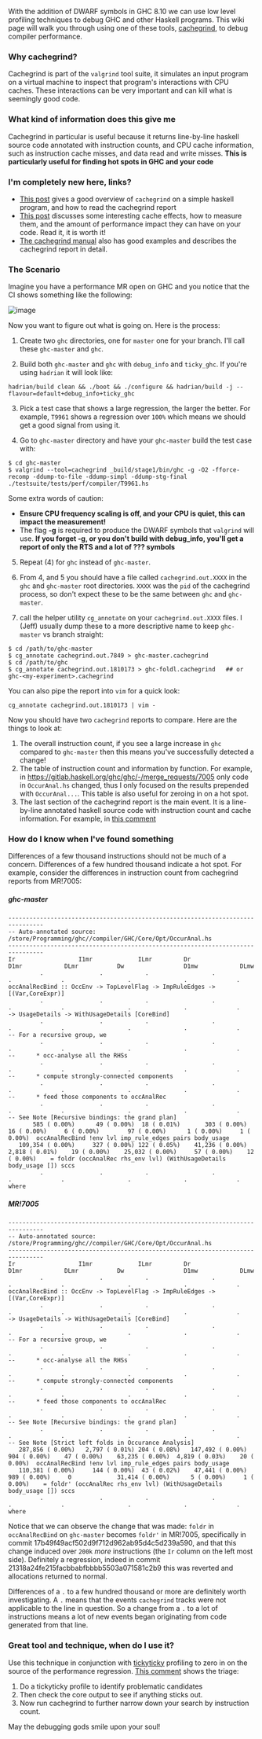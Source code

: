 With the addition of DWARF symbols in GHC 8.10 we can use low level profiling techniques to debug GHC and other Haskell programs. This wiki page will walk you through using one of these tools, [cachegrind](https://valgrind.org/docs/manual/cg-manual.html), to debug compiler performance.

### Why cachegrind?
Cachegrind is part of the `valgrind` tool suite, it simulates an input program on a virtual machine to inspect that program's interactions with CPU caches. These interactions can be very important and can kill what is seemingly good code.

### What kind of information does this give me
Cachegrind in particular is useful because it returns line-by-line haskell source code annotated with instruction counts, and CPU cache information, such as instruction cache misses, and data read and write misses. **This is particularly useful for finding hot spots in GHC and your code**

### I'm completely new here, links?
- [This post](https://www.tweag.io/blog/2021-11-04-haskell-profiling-cachegrind/) gives a good overview of `cachegrind` on a simple haskell program, and how to read the cachegrind report
- [This post](http://igoro.com/archive/gallery-of-processor-cache-effects/) discusses some interesting cache effects, how to measure them, and the amount of performance impact they can have on your code. Read it, it is worth it!
- [The cachegrind manual](https://valgrind.org/docs/manual/cg-manual.html) also has good examples and describes the cachegrind report in detail.

### The Scenario
Imagine you have a performance MR open on GHC and you notice that the CI shows something like the following:

![image](uploads/a2e513382d449fff6db12c198fa3ab86/image.png)

Now you want to figure out what is going on. Here is the process:
1. Create two `ghc` directories, one for `master` one for your branch. I'll call these `ghc-master` and `ghc`.

2. Build both `ghc-master` and `ghc` with `debug_info` and `ticky_ghc`. If you're using `hadrian` it will look like:
```
hadrian/build clean && ./boot && ./configure && hadrian/build -j --flavour=default+debug_info+ticky_ghc
```

3. Pick a test case that shows a large regression, the larger the better. For example, `T9961` shows a regression over `100%` which means we should get a good signal from using it.

4. Go to `ghc-master` directory and have your `ghc-master` build the test case with:
```
$ cd ghc-master
$ valgrind --tool=cachegrind _build/stage1/bin/ghc -g -O2 -fforce-recomp -ddump-to-file -ddump-simpl -ddump-stg-final ./testsuite/tests/perf/compiler/T9961.hs
```
Some extra words of caution:
- **Ensure CPU frequency scaling is off, and your CPU is quiet, this can impact the measurement!**
- The flag **-g** is required to produce the DWARF symbols that `valgrind` will use. **If you forget -g, or you don't build with debug_info, you'll get a report of only the RTS and a lot of ??? symbols**

5. Repeat (4) for `ghc` instead of `ghc-master`. 

6. From 4, and 5 you should have a file called `cachegrind.out.XXXX` in the `ghc` and `ghc-master` root directories. `XXXX` was the `pid` of the cachegrind process, so don't expect these to be the same between `ghc` and `ghc-master`.

7. call the helper utility `cg_annotate` on your `cachegrind.out.XXXX` files. I (Jeff) usually dump these to a more descriptive name to keep `ghc-master` vs branch straight:
```
$ cd /path/to/ghc-master
$ cg_annotate cachegrind.out.7849 > ghc-master.cachegrind
$ cd /path/to/ghc
$ cg_annotate cachegrind.out.1810173 > ghc-foldl.cachegrind   ## or ghc-<my-experiment>.cachegrind
```
You can also pipe the report into `vim` for a quick look:
```
cg_annotate cachegrind.out.1810173 | vim -
```

Now you should have two `cachegrind` reports to compare. Here are the things to look at:
1. The overall instruction count, if you see a large increase in `ghc` compared to `ghc-master` then this means you've successfully detected a change!
2. The table of instruction count and information by function. For example, in https://gitlab.haskell.org/ghc/ghc/-/merge_requests/7005 only code in `OccurAnal.hs` changed, thus I only focused on the results prepended with `OccurAnal...`. This table is also useful for zeroing in on a hot spot.
3. The last section of the cachegrind report is the main event. It is a line-by-line annotated haskell source code with instruction count and cache information. For example, in [this comment](https://gitlab.haskell.org/ghc/ghc/-/merge_requests/7005#note_393748)

### How do I know when I've found something

Differences of a few thousand instructions should not be much of a concern. Differences of a few hundred thousand indicate a hot spot. For example, consider the differences in instruction count from cachegrind reports from MR!7005:

##### ghc-master
```
--------------------------------------------------------------------------------
-- Auto-annotated source: /store/Programming/ghc//compiler/GHC/Core/Opt/OccurAnal.hs
--------------------------------------------------------------------------------
Ir                  I1mr             ILmr         Dr                 D1mr            DLmr           Dw                 D1mw            DLmw           
         .                .            .                  .               .              .                  .               .              .           occAnalRecBind :: OccEnv -> TopLevelFlag -> ImpRuleEdges -> [(Var,CoreExpr)]
         .                .            .                  .               .              .                  .               .              .                          -> UsageDetails -> WithUsageDetails [CoreBind]
         .                .            .                  .               .              .                  .               .              .           -- For a recursive group, we
         .                .            .                  .               .              .                  .               .              .           --      * occ-analyse all the RHSs
         .                .            .                  .               .              .                  .               .              .           --      * compute strongly-connected components
         .                .            .                  .               .              .                  .               .              .           --      * feed those components to occAnalRec
         .                .            .                  .               .              .                  .               .              .           -- See Note [Recursive bindings: the grand plan]
       585 ( 0.00%)      49 ( 0.00%)  18 ( 0.01%)       303 ( 0.00%)     16 ( 0.00%)     6 ( 0.00%)        97 ( 0.00%)      1 ( 0.00%)     1 ( 0.00%)  occAnalRecBind !env lvl imp_rule_edges pairs body_usage
   109,354 ( 0.00%)     327 ( 0.00%) 122 ( 0.05%)    41,236 ( 0.00%)  2,818 ( 0.01%)    19 ( 0.00%)    25,032 ( 0.00%)     57 ( 0.00%)    12 ( 0.00%)    = foldr (occAnalRec rhs_env lvl) (WithUsageDetails body_usage []) sccs
         .                .            .                  .               .              .                  .               .              .             where

```

##### MR!7005
```
--------------------------------------------------------------------------------
-- Auto-annotated source: /store/Programming/ghc//compiler/GHC/Core/Opt/OccurAnal.hs
--------------------------------------------------------------------------------
Ir                  I1mr             ILmr         Dr                 D1mr            DLmr           Dw                 D1mw            DLmw           
         .                .            .                  .               .              .                  .               .              .           occAnalRecBind :: OccEnv -> TopLevelFlag -> ImpRuleEdges -> [(Var,CoreExpr)]
         .                .            .                  .               .              .                  .               .              .                          -> UsageDetails -> WithUsageDetails [CoreBind]
         .                .            .                  .               .              .                  .               .              .           -- For a recursive group, we
         .                .            .                  .               .              .                  .               .              .           --      * occ-analyse all the RHSs
         .                .            .                  .               .              .                  .               .              .           --      * compute strongly-connected components
         .                .            .                  .               .              .                  .               .              .           --      * feed those components to occAnalRec
         .                .            .                  .               .              .                  .               .              .           -- See Note [Recursive bindings: the grand plan]
         .                .            .                  .               .              .                  .               .              .           -- See Note [Strict left folds in Occurance Analysis]
   287,856 ( 0.00%)   2,797 ( 0.01%) 204 ( 0.08%)   147,492 ( 0.00%)    904 ( 0.00%)    47 ( 0.00%)    63,235 ( 0.00%)  4,819 ( 0.03%)    20 ( 0.00%)  occAnalRecBind !env lvl imp_rule_edges pairs body_usage
   110,381 ( 0.00%)     144 ( 0.00%)  43 ( 0.02%)    47,441 ( 0.00%)    989 ( 0.00%)     0             31,414 ( 0.00%)      5 ( 0.00%)     1 ( 0.00%)    = foldr' (occAnalRec rhs_env lvl) (WithUsageDetails body_usage []) sccs
         .                .            .                  .               .              .                  .               .              .             where
```

Notice that we can observe the change that was made: `foldr` in `occAnalRecBind` on `ghc-master` becomes `foldr'` in MR!7005, specifically in commit 17b49f49acf502d9f712d962ab95d4c5d239a590, and that this change induced over `200k` _more_ instructions (the `Ir` column on the left most side). Definitely a regression, indeed in commit 21318a24fe215facbbabfbbbb5503a071581c2b9 this was reverted and allocations returned to normal.

Differences of a `.` to a few hundred thousand or more are definitely worth investigating. A `.` means that the events `cachegrind` tracks were not applicable to the line in question. So a change from a `.` to a lot of instructions means a lot of new events began originating from code generated from that line.

### Great tool and technique, when do I use it?
Use this technique in conjunction with [tickyticky](https://gitlab.haskell.org/ghc/ghc/-/wikis/debugging/ticky-ticky) profiling to zero in on the source of the performance regression. [This comment](https://gitlab.haskell.org/ghc/ghc/-/merge_requests/7005#note_393748) shows the triage:
1. Do a tickyticky profile to identify problematic candidates
2. Then check the core output to see if anything sticks out.
3. Now run cachegrind to further narrow down your search by instruction count.

May the debugging gods smile upon your soul!